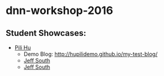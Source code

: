 # dnn-workshop-2016

## Student Showcases:

   * [Pili Hu](https://github.com/hupilidemo)
      * Demo Blog: http://hupilidemo.github.io/my-test-blog/
      * [Jeff South](https://github.com/jcsouth)
      * [Jeff South](https://github.com/jcsouth/blog)

